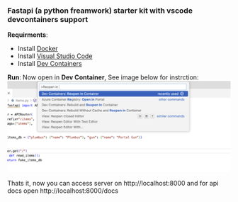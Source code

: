### Fastapi (a python freamwork) starter kit with vscode devcontainers support

**Requirments**:
- Install [Docker](https://www.docker.com/)
- Install [Visual Studio Code](https://code.visualstudio.com/)
- Install [Dev Containers](https://marketplace.visualstudio.com/items?itemName=ms-vscode-remote.remote-containers)

**Run**:
Now open in **Dev Container**, See image below for instrction:
![Dev Container Instruction](dev-con-instruction.png)

Thats it, now you can access server on  http://localhost:8000 and for api docs open http://localhost:8000/docs